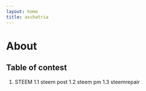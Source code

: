 ```yaml
---
layout: home
title: aschatria
---
```

# About 

## Table of contest

1. STEEM
1.1 steem post
1.2 steem pm
1.3 steemrepair


